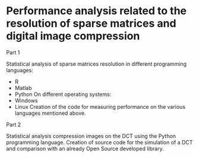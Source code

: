 # Performance analysis related to the resolution of sparse matrices and digital image compression
Part 1

Statistical analysis of sparse matrices resolution in different programming languages:
- R
- Matlab
- Python
On different operating systems:
- Windows
- Linux
Creation of the code for measuring performance on the various languages mentioned above.

Part 2

Statistical analysis compression images on the DCT using the Python programming language.
Creation of source code for the simulation of a DCT and comparison with an already Open Source developed library.
